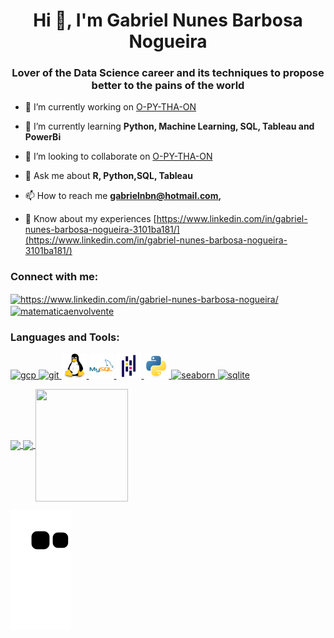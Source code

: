 <h1 align="center">Hi 👋, I'm Gabriel Nunes Barbosa Nogueira</h1>
<h3 align="center">Lover of the Data Science career and its techniques to propose better to the pains of the world</h3>

- 🔭 I’m currently working on [O-PY-THA-ON](https://github.com/O-PY-THA-ON)

- 🌱 I’m currently learning **Python, Machine Learning, SQL, Tableau and PowerBi**

- 👯 I’m looking to collaborate on [O-PY-THA-ON](https://github.com/O-PY-THA-ON)

- 💬 Ask me about **R, Python,SQL, Tableau**

- 📫 How to reach me **gabrielnbn@hotmail.com,**

- 📄 Know about my experiences [https://www.linkedin.com/in/gabriel-nunes-barbosa-nogueira-3101ba181/](https://www.linkedin.com/in/gabriel-nunes-barbosa-nogueira-3101ba181/)

<h3 align="left">Connect with me:</h3>
<p align="left">
<a href="https://linkedin.com/in/https://www.linkedin.com/in/gabriel-nunes-barbosa-nogueira-3101ba181/" target="blank"><img align="center" src="https://raw.githubusercontent.com/rahuldkjain/github-profile-readme-generator/master/src/images/icons/Social/linked-in-alt.svg" alt="https://www.linkedin.com/in/gabriel-nunes-barbosa-nogueira/" height="30" width="40" /></a>
<a href="https://instagram.com/matematicaenvolvente" target="blank"><img align="center" src="https://raw.githubusercontent.com/rahuldkjain/github-profile-readme-generator/master/src/images/icons/Social/instagram.svg" alt="matematicaenvolvente" height="30" width="40" /></a>
</p>

<h3 align="left">Languages and Tools:</h3>
<p align="left"> <a href="https://cloud.google.com" target="_blank" rel="noreferrer"> <img src="https://www.vectorlogo.zone/logos/google_cloud/google_cloud-icon.svg" alt="gcp" width="40" height="40"/> </a> <a href="https://git-scm.com/" target="_blank" rel="noreferrer"> <img src="https://www.vectorlogo.zone/logos/git-scm/git-scm-icon.svg" alt="git" width="40" height="40"/> </a> <a href="https://www.linux.org/" target="_blank" rel="noreferrer"> <img src="https://raw.githubusercontent.com/devicons/devicon/master/icons/linux/linux-original.svg" alt="linux" width="40" height="40"/> </a> <a href="https://www.mysql.com/" target="_blank" rel="noreferrer"> <img src="https://raw.githubusercontent.com/devicons/devicon/master/icons/mysql/mysql-original-wordmark.svg" alt="mysql" width="40" height="40"/> </a> <a href="https://pandas.pydata.org/" target="_blank" rel="noreferrer"> <img src="https://raw.githubusercontent.com/devicons/devicon/2ae2a900d2f041da66e950e4d48052658d850630/icons/pandas/pandas-original.svg" alt="pandas" width="40" height="40"/> </a> <a href="https://www.python.org" target="_blank" rel="noreferrer"> <img src="https://raw.githubusercontent.com/devicons/devicon/master/icons/python/python-original.svg" alt="python" width="40" height="40"/> </a> <a href="https://seaborn.pydata.org/" target="_blank" rel="noreferrer"> <img src="https://seaborn.pydata.org/_images/logo-mark-lightbg.svg" alt="seaborn" width="40" height="40"/> </a> <a href="https://www.sqlite.org/" target="_blank" rel="noreferrer"> <img src="https://www.vectorlogo.zone/logos/sqlite/sqlite-icon.svg" alt="sqlite" width="40" height="40"/> </a> </p>

<div>
  <a href="https://github.com/Gabriel-boop-deep">
  <img height="180em"   align="center" src="https://github-readme-stats.vercel.app/api?username=Gabriel-boop-deep&show_icons=true&theme=react&include_all_commits=true&count_private=true"/>
  <img height="180em"  align="center" src="https://github-readme-stats.vercel.app/api/top-langs/?username=Gabriel-boop-deep&layout=compact&langs_count=7&theme=react" />

  <img align="center" width="148" height="180" src="https://media1.tenor.com/images/68e8337fb4eb7e40645d832c64762a8b/tenor.gif?itemid=19443613">
</div>

![snake gif](https://github.com/Gabriel-boop-deep/Gabriel-boop-deep/blob/output/github-contribution-grid-snake.svg)
